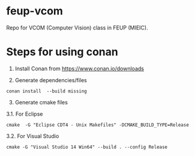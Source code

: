 # feup-vcom
Repo for VCOM (Computer Vision) class in FEUP (MIEIC).

# Steps for using conan

1. Install Conan from https://www.conan.io/downloads

2. Generate dependencies/files 

```
conan install  --build missing
```

3. Generate cmake files

  3.1. For Eclipse
```
cmake  -G "Eclipse CDT4 - Unix Makefiles" -DCMAKE_BUILD_TYPE=Release
```

  3.2. For Visual Studio
```
cmake -G "Visual Studio 14 Win64" --build . --config Release
```
